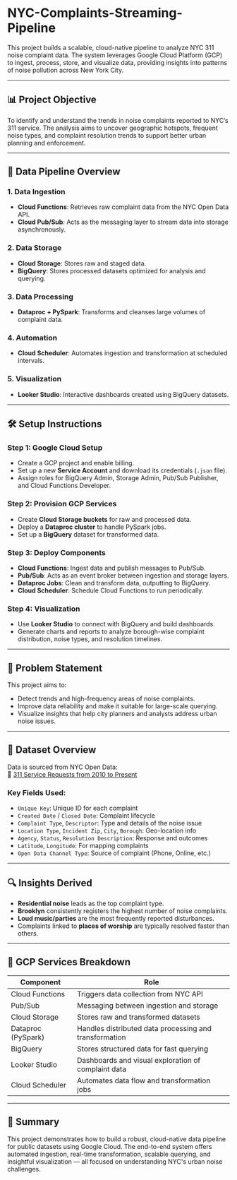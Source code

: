 # NYC-Complaints-Streaming-Pipeline

This project builds a scalable, cloud-native pipeline to analyze NYC 311 noise complaint data. The system leverages Google Cloud Platform (GCP) to ingest, process, store, and visualize data, providing insights into patterns of noise pollution across New York City.

---

## 📊 Project Objective

To identify and understand the trends in noise complaints reported to NYC’s 311 service. The analysis aims to uncover geographic hotspots, frequent noise types, and complaint resolution trends to support better urban planning and enforcement.

---

## 🔁 Data Pipeline Overview

### 1. **Data Ingestion**
- **Cloud Functions**: Retrieves raw complaint data from the NYC Open Data API.
- **Cloud Pub/Sub**: Acts as the messaging layer to stream data into storage asynchronously.

### 2. **Data Storage**
- **Cloud Storage**: Stores raw and staged data.
- **BigQuery**: Stores processed datasets optimized for analysis and querying.

### 3. **Data Processing**
- **Dataproc + PySpark**: Transforms and cleanses large volumes of complaint data.

### 4. **Automation**
- **Cloud Scheduler**: Automates ingestion and transformation at scheduled intervals.

### 5. **Visualization**
- **Looker Studio**: Interactive dashboards created using BigQuery datasets.

---

## 🛠️ Setup Instructions

### Step 1: Google Cloud Setup
- Create a GCP project and enable billing.
- Set up a new **Service Account** and download its credentials (`.json` file).
- Assign roles for BigQuery Admin, Storage Admin, Pub/Sub Publisher, and Cloud Functions Developer.

### Step 2: Provision GCP Services
- Create **Cloud Storage buckets** for raw and processed data.
- Deploy a **Dataproc cluster** to handle PySpark jobs.
- Set up a **BigQuery** dataset for transformed data.

### Step 3: Deploy Components
- **Cloud Functions**: Ingest data and publish messages to Pub/Sub.
- **Pub/Sub**: Acts as an event broker between ingestion and storage layers.
- **Dataproc Jobs**: Clean and transform data, outputting to BigQuery.
- **Cloud Scheduler**: Schedule Cloud Functions to run periodically.

### Step 4: Visualization
- Use **Looker Studio** to connect with BigQuery and build dashboards.
- Generate charts and reports to analyze borough-wise complaint distribution, noise types, and resolution timelines.

---

## 🧪 Problem Statement

This project aims to:
- Detect trends and high-frequency areas of noise complaints.
- Improve data reliability and make it suitable for large-scale querying.
- Visualize insights that help city planners and analysts address urban noise issues.

---

## 📂 Dataset Overview

Data is sourced from NYC Open Data:  
🔗 [311 Service Requests from 2010 to Present](https://data.cityofnewyork.us/Social-Services/311-Service-Requests-from-2010-to-Present/erm2-nwe9/data_preview)

### Key Fields Used:
- `Unique Key`: Unique ID for each complaint
- `Created Date` / `Closed Date`: Complaint lifecycle
- `Complaint Type`, `Descriptor`: Type and details of the noise issue
- `Location Type`, `Incident Zip`, `City`, `Borough`: Geo-location info
- `Agency`, `Status`, `Resolution Description`: Response and outcomes
- `Latitude`, `Longitude`: For mapping complaints
- `Open Data Channel Type`: Source of complaint (Phone, Online, etc.)

---

## 🔍 Insights Derived
- **Residential noise** leads as the top complaint type.
- **Brooklyn** consistently registers the highest number of noise complaints.
- **Loud music/parties** are the most frequently reported disturbances.
- Complaints linked to **places of worship** are typically resolved faster than others.

---

## 🧱 GCP Services Breakdown

| Component         | Role                                                                 |
|------------------|----------------------------------------------------------------------|
| Cloud Functions   | Triggers data collection from NYC API                                |
| Pub/Sub           | Messaging between ingestion and storage                              |
| Cloud Storage     | Stores raw and transformed datasets                                  |
| Dataproc (PySpark)| Handles distributed data processing and transformation               |
| BigQuery          | Stores structured data for fast querying                             |
| Looker Studio     | Dashboards and visual exploration of complaint data                  |
| Cloud Scheduler   | Automates data flow and transformation jobs                          |

---

## 📌 Summary

This project demonstrates how to build a robust, cloud-native data pipeline for public datasets using Google Cloud. The end-to-end system offers automated ingestion, real-time transformation, scalable querying, and insightful visualization — all focused on understanding NYC's urban noise challenges.

